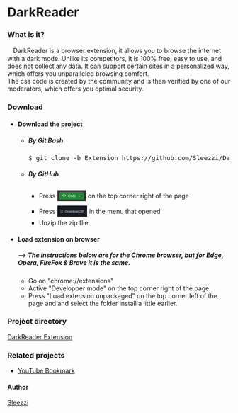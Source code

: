<h1>DarkReader</h1>
<section id="descrption">
    <h3>What is it?</h3>
    <p>ㅤDarkReader is a browser extension, it allows you to browse the internet with a dark mode. Unlike its competitors, it is 100% free, easy to use, and does not collect any data. It can support certain sites in a personalized way, which offers you unparalleled browsing comfort.<br>The css code is created by the community and is then verified by one of our moderators, which offers you optimal security.</p>
</section>

<section id="Download">
    <h3>Download</h3>
    <ul>
        <li><h4>Download the project</h4></li>
        <ul>
            <li><h5>By Git Bash</h5></li>
            <pre>$ git clone -b Extension https://github.com/Sleezzi/DarkReader.git</pre>
            <li><h5>By GitHub</h5></li>
            <ul>
                <li>
                    <label style="display: flex; align-items: center;">Press <img style="margin: 5px; height: 25px;" src="./img/readme/codeButton.png"> on the top corner right of the page</label>
                </li>
                <li>
                    <label style="display: flex; align-items: center;">Press <img style="margin: 5px; height: 25px;" src="./img/readme/downloadZIP.png"> 
                    in the menu that opened</label>
                </li>
                <li>Unzip the zip flie</li>
            </ul>    
        </ul>
    <li><h4>Load extension on browser</h4></li>
    <h5>--> The instructions below are for the Chrome browser, but for Edge, Opera, FireFox & Brave it is the same.</h5>
    <ul>
        <li>Go on "chrome://extensions"</li>
        <li>
            <label style="display: flex; align-items: center;">Active "Developper mode" on the top corner right of the page.</label>
        </li>
        <li>
            <label style="display: flex; align-items: center;">Press "Load extension unpackaged" on the top corner left of the page and and select the folder install a little earlier.</label>
        </li>
    </ul>
</section>

<section id="projectDirectory">
    <h3>Project directory</h3>
    <a href="https://github.com/Sleezzi/DarkReader/tree/Extension" class="DarkReaderExtension">DarkReader Extension</a>
</section>

<section id="realatedProjects">
    <h3>Related projects</h3>
    <ul>
        <li><a href="https://github.com/Sleezzi/YouTubeBookmarkExtension" target="_blank" rel="noopener noreferrer">YouTube Bookmark</a></li>
    </ul>
</section>

<section id="author">
    <h4>Author</h4>
    <a href="https://github.com/Sleezzi" class="Sleezzi" target="_blank">Sleezzi</a>
</section>